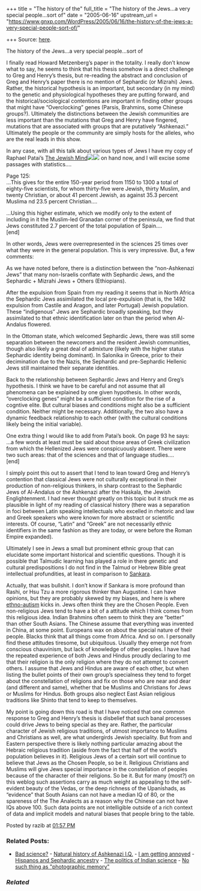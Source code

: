 +++
title = "The history of the"
full_title = "The history of the Jews…a very special people…sort of"
date = "2005-06-16"
upstream_url = "https://www.gnxp.com/WordPress/2005/06/16/the-history-of-the-jews-a-very-special-people-sort-of/"

+++
Source: [here](https://www.gnxp.com/WordPress/2005/06/16/the-history-of-the-jews-a-very-special-people-sort-of/).

The history of the Jews…a very special people…sort of

I finally read Howard Metzenberg’s paper in the totality. I really don’t know what to say, he seems to think that his thesis somehow is a direct challenge to Greg and Henry’s thesis, but re-reading the abstract and conclusion of Greg and Henry’s paper there is no mention of Sephardic (or Mizrahi) Jews. Rather, the historical hypothesis is an important, but secondary (in my mind) to the genetic and physiological hypotheses they are putting forward, and the historical/sociological contentions are important in finding other groups that might have “Overclocking” genes (Parsis, Brahmins, some Chinese groups?). Ultimately the distinctions between the Jewish communities are less important than the mutations that Greg and Henry have fingered, mutations that are associated with groups that are putatively “Ashkenazi.” Ultimately the people or the community are simply hosts for the alleles, who are the real leads in this show.

In any case, with all this talk about various types of Jews I have my copy of Raphael Patai’s [The Jewish Mind](https://www.amazon.com/exec/obidos/redirect?link_code=ur2&camp=1789&tag=geneexpressio-20&creative=9325&path=tg/detail/-/081432651X/qid=1118957209/sr=1-1/ref=sr_1_1?v=glance%26s=books)![](http://www.assoc-amazon.com/e/ir?t=geneexpressio-20&l=ur2&o=1)![](http://www.assoc-amazon.com/e/ir?t=geneexpressio-20&l=ur2&o=1) on hand now, and I will excise some passages with statistics….

Page 125:  
…This gives for the entire 150-year period from 1150 to 1300 a total of eighty-five scientists, for whom thirty-five were Jewish, thirty Muslim, and twenty Christian, or about 41 percent Jewish, as against 35.3 percent Muslima nd 23.5 percent Christian….

…Using this higher estimate, which we modify only to the extent of including in it the Muslim-led Granadan corner of the peninsula, we find that Jews constituted 2.7 percent of the total population of Spain….  
\[end\]

In other words, Jews were overrepresented in the sciences 25 times over what they were in the general population. This is very impressive. But, a few comments:

As we have noted before, there is a distinction between the “non-Ashkenazi Jews” that many non-Israelis conflate with Sephardic Jews, and the Sephardic + Mizrahi Jews + Others (Ethiopians).

After the expulsion from Spain from my reading it seems that in North Africa the Sephardic Jews assimilated the local pre-expulsion (that is, the 1492 expulsion from Castile and Aragon, and later Portugal) Jewish population. These “indigenous” Jews are Sephardic broadly speaking, but they assimilated to that ethnic identification later on than the period when Al-Andalus flowered.

In the Ottoman state, which welcomed Sephardic Jews, there was still some separation between the newcomers and the resident Jewish communities, though also likely a great deal of admixture (likely with the higher status Sephardic identity being dominant). In Salonika in Greece, prior to their decimination due to the Nazis, the Sephardic and pre-Sephardic Hellenic Jews still maintained their separate identities.

Back to the relationship between Sephardic Jews and Henry and Greg’s hypothesis. I think we have to be careful and not assume that all phenomena can be explained by one given hypothesis. In other words, “overclocking genes” might be a sufficient condition for the rise of a cogntive elite. But cultural biases and conditions might also be a sufficient condition. Neither might be necessary. Additionally, the two also have a dynamic feedback relationship to each other (with the cultural conditions likely being the initial variable).

One extra thing I would like to add from Patai’s book. On page 93 he says:  
…a few words at least must be said about those areas of Greek civilization from which the Hellenized Jews were conspicuously absent. There were two such areas: that of the sciences and that of language studies….  
\[end\]

I simply point this out to assert that I tend to lean toward Greg and Henry’s contention that classical Jews were not culturally exceptional in their production of non-religious thinkers, in sharp contrast to the Sephardic Jews of Al-Andalus or the Ashkenazi after the Haskala, the Jewish Englightenment. I had never thought greatly on this topic but it struck me as plausible in light of my reading of classical history (there was a separation in foci between Latin speaking intellectuals who excelled in rhetoric and law and Greek speakers who were known for more abstract or scientific interests. Of course, “Latin” and “Greek” are not necessarily ethnic identifiers in the same fashion as they are today, or were before the Roman Empire expanded).

Ultimately I see in Jews a small but prominent ethnic group that can elucidate some important historical and scientific questions. Though it is possible that Talmudic learning has played a role in there genetic and cultural predispositions I do not find in the Talmud or Hebrew Bible great intellectual profundities, at least in comparison to [Sankara](http://www.advaita-vedanta.org/avhp/sankara-life.html).

Actually, that was bullshit. I don’t know if Sankara is more profound than Rashi, or Hsu Tzu a more rigorous thinker than Augustine. I can have opinions, but they are probably skewed by my biases, and here is where [ethno-autism](https://www.gnxp.com/MT2/archives/001967.html) kicks in. Jews often think they are the Chosen People. Even non-religious Jews tend to have a bit of a attitude which I think comes from this religious idea. Indian Brahmins often seem to think they are “better” than other South Asians. The Chinese assume that everything was invented in China, at some point. Europeans wax on about the special nature of their people. Blacks think that all things come from Africa. And so on. I personally find these attitudes tiresome, but ubiquitous. Usually they emerge not from conscious chauvinism, but lack of knowledge of other peoples. I have had the repeated experience of both Jews and Hindus proudly declaring to me that their religion is the only religion where they do not attempt to convert others. I assume that Jews and Hindus are aware of each other, but when listing the bullet points of their own group’s specialness they tend to forget about the constellation of religions and fix on those who are near and dear (and different and same), whether that be Muslims and Christians for Jews or Muslims for Hindus. Both groups also neglect East Asian religious traditions like Shinto that tend to keep to themselves.

My point is going down this road is that I have noticed that one common response to Greg and Henry’s thesis is disbelief that such banal processes could drive Jews to being special as they are. Rather, the particular character of Jewish religious traditions, of utmost importance to Muslims and Christians as well, are what undergirds Jewish speciality. But from and Eastern perspective there is likely nothing particular amazing about the Hebraic religious tradition (aside from the fact that half of the world’s population believes in it). Religious Jews of a certain sort will continue to believe that Jews as the Chosen People, so be it. Religious Christians and Muslims will give Jews special importance in the constellation of peoples because of the character of their religions. So be it. But for many (most?) on this weblog such assertions carry as much weight as appealing to the self-evident beauty of the Vedas, or the deep richness of the Upanishads, as “evidence” that South Asians can not have a median IQ of 80, or the spareness of the The Analects as a reason why the Chinese can not have IQs above 100. Such data points are not intelligible outside of a rich context of data and implicit models and natural biases that people bring to the table.

Posted by razib at [01:57 PM](https://www.gnxp.com/MT2/archives/004078.html) [](http://js-kit.com/api/static/pop_c%20omments?ref=http://gnxp.com&path=/4078?url=http://www.gnxp.com/MT2/archives/004078.html&thetime=%20061605&MT=true)

### Related Posts:

- [Bad science?](https://www.gnxp.com/WordPress/2005/06/15/bad-science/) - [Natural history of Ashkenazi
  I.Q.](https://www.gnxp.com/WordPress/2005/06/07/natural-history-of-ashkenazi-i-q/) - [I am getting
  annoyed](https://www.gnxp.com/WordPress/2005/06/20/i-am-getting-annoyed/) - [Hispanos and Sephardic
  ancestry](https://www.gnxp.com/WordPress/2012/05/24/hispanos-and-sephardic-ancestry/) - [The politics of Indian
  science](https://www.gnxp.com/WordPress/2009/09/27/the-politics-of-indian-science/) - [No such thing as "photographic
  memory"](https://www.gnxp.com/WordPress/2006/04/27/no-such-thing-as-photographic-memory/)

### *Related*

[](https://www.addtoany.com/add_to/facebook?linkurl=https%3A%2F%2Fwww.gnxp.com%2FWordPress%2F2005%2F06%2F16%2Fthe-history-of-the-jews-a-very-special-people-sort-of%2F&linkname=The%20history%20of%20the%20Jews%E2%80%A6a%20very%20special%20people%E2%80%A6sort%20of "Facebook")[](https://www.addtoany.com/add_to/twitter?linkurl=https%3A%2F%2Fwww.gnxp.com%2FWordPress%2F2005%2F06%2F16%2Fthe-history-of-the-jews-a-very-special-people-sort-of%2F&linkname=The%20history%20of%20the%20Jews%E2%80%A6a%20very%20special%20people%E2%80%A6sort%20of "Twitter")[](https://www.addtoany.com/add_to/email?linkurl=https%3A%2F%2Fwww.gnxp.com%2FWordPress%2F2005%2F06%2F16%2Fthe-history-of-the-jews-a-very-special-people-sort-of%2F&linkname=The%20history%20of%20the%20Jews%E2%80%A6a%20very%20special%20people%E2%80%A6sort%20of "Email")[](https://www.addtoany.com/share)

